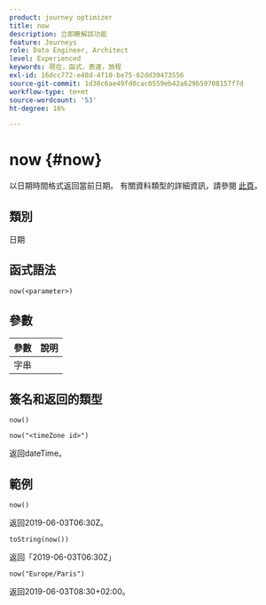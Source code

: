 ```yaml
---
product: journey optimizer
title: now
description: 立即瞭解該功能
feature: Journeys
role: Data Engineer, Architect
level: Experienced
keywords: 現在，函式，表達，旅程
exl-id: 16dcc772-e48d-4f10-be75-62dd39473556
source-git-commit: 1d30c6ae49fd0cac0559eb42a629b59708157f7d
workflow-type: tm+mt
source-wordcount: '53'
ht-degree: 16%

---
```


# now {#now}

以日期時間格式返回當前日期。 有關資料類型的詳細資訊，請參閱 [此頁](../expression/data-types.md)。

## 類別

日期

## 函式語法

`now(<parameter>)`

## 參數

| 參數 | 說明 |
|--- |--- |
| 字串 |  |

## 簽名和返回的類型

`now()`

`now("<timeZone id>")`

返回dateTime。

## 範例

`now()`

返回2019-06-03T06:30Z。

`toString(now())`

返回「2019-06-03T06:30Z」

`now("Europe/Paris")`

返回2019-06-03T08:30+02:00。

